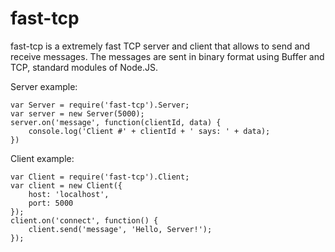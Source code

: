 fast-tcp
===

fast-tcp is a extremely fast TCP server and client that allows to send and receive messages. The messages are sent in binary format using Buffer and TCP, standard modules of Node.JS.

Server example:
```
var Server = require('fast-tcp').Server;
var server = new Server(5000);
server.on('message', function(clientId, data) {
	console.log('Client #' + clientId + ' says: ' + data);
})
```

Client example:
```
var Client = require('fast-tcp').Client;
var client = new Client({
	host: 'localhost',
	port: 5000
});
client.on('connect', function() {
	client.send('message', 'Hello, Server!');
});
```
